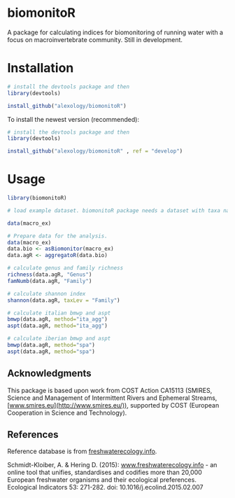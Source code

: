# biomonitoR
A package for calculating indices for biomonitoring of running water with a focus on macroinvertebrate community. Still in development.

# Installation

```R
# install the devtools package and then
library(devtools)

install_github("alexology/biomonitoR")
```

To install the newest version (recommended):

```R
# install the devtools package and then
library(devtools)

install_github("alexology/biomonitoR" , ref = "develop")
```


# Usage

```R
library(biomonitoR)

# load example dataset. biomonitoR package needs a dataset with taxa names in the first column called "Taxa" and samples on the columns. Take a look to macro_ex for an example:

data(macro_ex)

# Prepare data for the analysis.
data(macro_ex)
data.bio <- asBiomonitor(macro_ex)
data.agR <- aggregatoR(data.bio)

# calculate genus and family richness
richness(data.agR, "Genus")
famNumb(data.agR, "Family")

# calculate shannon index
shannon(data.agR, taxLev = "Family")

# calculate italian bmwp and aspt
bmwp(data.agR, method="ita_agg")
aspt(data.agR, method="ita_agg")

# calculate iberian bmwp and aspt
bmwp(data.agR, method="spa")
aspt(data.agR, method="spa")

```

## Acknowledgments
This package is based upon work from COST Action CA15113 (SMIRES, Science and Management of Intermittent Rivers and Ephemeral Streams,[www.smires.eu](http://www.smires.eu/)), supported by COST (European Cooperation in Science and Technology).

## References
Reference database is from [freshwaterecology.info](http://www.freshwaterecology.info/).

Schmidt-Kloiber, A. & Hering D. (2015): www.freshwaterecology.info - an online tool that unifies, standardises and codifies more than 20,000 European freshwater organisms and their ecological preferences. Ecological Indicators 53: 271-282. doi: 10.1016/j.ecolind.2015.02.007
